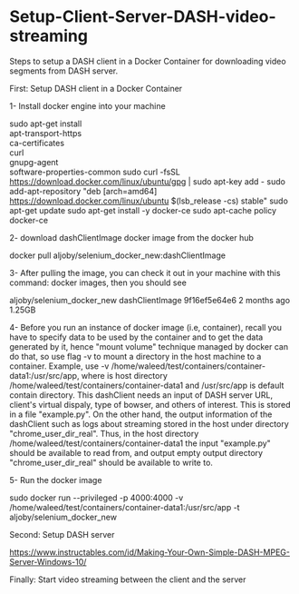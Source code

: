 # Setup-Client-Server-DASH-video-streaming

Steps to setup a DASH client in a Docker Container for downloading video segments from DASH server. 

First: Setup DASH client in a Docker Container

1- Install docker engine into your machine

sudo apt-get install \
    apt-transport-https \
    ca-certificates \
    curl \
    gnupg-agent \
    software-properties-common
sudo curl -fsSL https://download.docker.com/linux/ubuntu/gpg | sudo apt-key add -
sudo add-apt-repository "deb [arch=amd64] https://download.docker.com/linux/ubuntu $(lsb_release -cs) stable"
sudo apt-get update
sudo apt-get install -y docker-ce
sudo apt-cache policy docker-ce


2- download dashClientImage docker image from the docker hub

docker pull aljoby/selenium_docker_new:dashClientImage

3- After pulling the image, you can check it out in your machine with this command: docker images, then you should see

aljoby/selenium_docker_new   dashClientImage     9f16ef5e64e6        2 months ago        1.25GB


4- Before you run an instance of docker image (i.e, container), recall you have to specify data to be used by the container and to get the data generated by it, hence "mount volume" technique managed by docker can do that, so use flag -v to mount a directory in the host machine to a container. Example, use -v /home/waleed/test/containers/container-data1:/usr/src/app, where is host directory /home/waleed/test/containers/container-data1 and /usr/src/app is default contain directory. This dashClient needs an input of DASH server URL, client's virtual dispaly, type of bowser, and others of interest. This is stored in a file "example.py". On the other hand, the output information of the dashClient such as logs about streaming stored in the host under directory "chrome_user_dir_real". Thus, in the host directory /home/waleed/test/containers/container-data1 the input "example.py" should be available to read from, and output empty output directory "chrome_user_dir_real" should be available to write to.
 
5- Run the docker image 

sudo docker run --privileged -p 4000:4000 -v /home/waleed/test/containers/container-data1:/usr/src/app -t aljoby/selenium_docker_new



Second: Setup DASH server

https://www.instructables.com/id/Making-Your-Own-Simple-DASH-MPEG-Server-Windows-10/


Finally: Start video streaming between the client and the server
